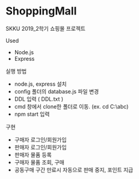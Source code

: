 # ShoppingMall
SKKU 2019_2학기 쇼핑몰 프로젝트

Used
- Node.js
- Express

실행 방법
- node.js, express 설치
- config 폴더의 database.js 파일 변경
- DDL 입력 ( DDL.txt )
- cmd 창에서 clone한 폴더로 이동.  (ex.  cd C:\abc)
- npm start 입력

구현
- 구매자 로그인/회원가입
- 판매자 로그인/회원가입
- 판매자 물품 등록
- 구매자 물품 조회, 구매
- 공동구매 구간 만료시 자동으로 판매 중지, 포인트 지급
